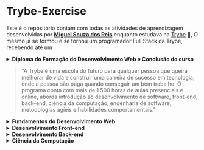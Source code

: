 # Trybe-Exercise
Este é o repositório contam com todas as atividades de aprendizagem desenvolvidas por 
__[Miguel Souza dos Reis](https://www.linkedin.com/in/miguel-souza-dos-reis/)__
enquanto estudava na [Trybe](https://www.betrybe.com/) :rocket:, O mesmo já se formou e se tornou um programador Full Stack da Trybe, recebendo até um 
<details close>
 <summary> <strong> Diploma do Formação do Desenvolvimento Web e Conclusão do curso  </strong> </summary> 
  <p align="left">
    <img src="/.Diplomas/Formação-Desenvolvimento-Web.png" alt="Diploma de Formação do Desenvolvimento Web" width="600"/>
  </p>
</details close>


>"A Trybe é uma escola do futuro para qualquer pessoa que queira melhorar de vida e construir uma carreira de sucesso em tecnologia, onde a pessoa são paga quando conseguir um bom trabalho. O programa conta com mais de 1.500 horas de aulas presenciais e online, aborda introdução ao desenvolvimento de software, front-end, back-end, ciência da computação, engenharia de software, metodologias agíeis e habilidades comportamentais."

<details close>
 <summary> <strong> Fundamentos do Desenvolvimento Web  </strong> </summary> 

##### Bloco 1: Introdução - Unix & Shell

- [ :white_check_mark: ] 1-3: _Unix & Shell- Part 1_
- [ :white_check_mark: ] 1-4: _Unix & Shell- Part 2_

##### Bloco 2: Git & GitHub

- [ :white_check_mark: ] 2-1: _O que?, e para que serve?_
- [ :white_check_mark: ] 2-2: _Entendendo os comandos_
- [ :white_check_mark: ] 2-3: _Internet - Entendendo como ela funciona_

##### Bloco 3: Introdução - HTML & CSS

- [ :white_check_mark: ] 3-1: _HTML & CSS - Estruturas de página_
- [ :white_check_mark: ] 3-2: _HTML & CSS - Primeiros passos em CSS_
- [ :white_check_mark: ] 3-3: _HTML & CSS - Seletores e posicionamento_
- [ :white_check_mark: ] 3-4: _HTML Semântico_
- [ :white_check_mark: ] 3-5: _[Projeto - HTML & CSS](https://github.com/MiguelSouzaDosReis/Project-Lessons-Learned)_

##### Bloco 4: Introdução - JavaScript

- [ :white_check_mark: ]  4-1: _JavaScript - Primeiros passos_
- [ :white_check_mark: ]  4-2: _JavaScript - Array e loop For_
- [ :white_check_mark: ]  4-3: _JavaScript - Logica de Programação e Algoritmos_
- [ :white_check_mark: ]  4-4: _JavaScript - Objetos e funções_
- [ :white_check_mark: ]  4-5: _[Projeto - Playground Functions](https://github.com/MiguelSouzaDosReis/Project-Playground-Functions)_

##### Bloco 5: Introdução - JavaScript - Projetos

- [ :white_check_mark: ] 5-1: _JavaScript - DOM e seletores_
- [ :white_check_mark: ] 5-2: _JavaScript - Trabalhando com elementos_
- [ :white_check_mark: ] 5-3: _JavaScript - Eventos_
- [ :white_check_mark: ] 5-4: _JavaScript - Web Storage_
- [ :white_check_mark: ] 5-5: _[Projeto - Arte com Pixels](https://github.com/MiguelSouzaDosReis/Project-Pixels-Art)_
- [ :white_check_mark: ] 5-6: _[Projeto - Lista de tarefas](https://github.com/MiguelSouzaDosReis/Project-Todo-List)_

##### Bloco 6: HTML & CSS avançado

- [ :white_check_mark: ] 6-1: _HTML & CSS - Forms_
- [ :white_check_mark: ] 6-2: _Bibliotecas JavaScript e Frameworks CSS_
- [ :white_check_mark: ] 6-3: _CSS Flexbox - Part 1_
- [ :white_check_mark: ] 6-4: _CSS Flexbox - Part 2_
- [ :white_check_mark: ] 6-5: _CSS Responsivo - Mobile First_
- [ :white_check_mark: ] 6-6: _[Projeto - Trybewarts](https://github.com/MiguelSouzaDosReis/Project-Trybewarts)_

##### Bloco 7: JavaScript ES6 & Testes Unitários

- [ :white_check_mark: ] 7-1: _JavaScript ES6 - let, const, arrow functions e template literals_
- [ :white_check_mark: ] 7-2: _JavaScript ES6 - Objects_
- [ :white_check_mark: ] 7-3: _Testes unitários em JavaScript_
- [ :white_check_mark: ] 7-4: _[Projeto - JavaScript Testes Unitários](https://github.com/MiguelSouzaDosReis/Project-Unit-Test)_

##### Bloco 8: JavaScript ES6

- [ :white_check_mark: ] 8-1: _JavaScript ES6 - Higher Order Functions - First-Class Functions,Higher Order Functions
- [ :white_check_mark: ] 8-2: _JavaScript ES6 - Higher Order Functions - forEach, find, some, every, sort_
- [ :white_check_mark: ] 8-3: _JavaScript ES6 - Higher Order Functions - map e filter_
- [ :white_check_mark: ] 8-4: _JavaScript ES6 - Higher Order Functions - reduce_
- [ :white_check_mark: ] 8-5: _JavaScript ES6 - spread operator, rest parameter, destructuring e mais_
- [ :white_check_mark: ] 8-6: _[Projeto - Zoo functions](https://github.com/MiguelSouzaDosReis/Project-Zoo-Functions)_

##### Bloco 9: Assincronicidade & Callbacks

- [ :white_check_mark: ] 9-1: _JavaScript Assíncrono  e Callbacks_
- [ :white_check_mark: ] 9-2: _JavaScript Promises_
- [ :white_check_mark: ] 9-3: _[Projeto - Carrinho de Compras](https://github.com/MiguelSouzaDosReis/Project-Shopping-Cart)_

##### Bloco 10: Jest

- [ :white_check_mark: ] 10-1: _Primeiros passos no Jest_
- [ :white_check_mark: ] 10-2: _Jest - Testes Assíncrono_
- [ :white_check_mark: ] 10-3: _Jest - Simulando comportamentos_
- [ :white_check_mark: ] 10-4: _[Projeto - Jest Assíncrono  e Mocking](https://github.com/MiguelSouzaDosReis/Project-Jest)_

<details close>
 <summary> <strong> Diploma do Fundamento do Desenvolvimento Web  </strong> </summary> 
  <p align="left">
    <img src="/.Diplomas/Fundamentos.png" alt="Diploma do Fundamento do Desenvolvimento Web" width="600"/>
  </p>
</details close>

</details close>

<details close>
<summary> <strong> Desenvolvimento Front-end </strong> </summary>

##### Bloco 11: Introdução - React

- [ :white_check_mark: ] 11-1: _'Hello, world!' no React!_
- [ :white_check_mark: ] 11-2: _Componentes React_
- [ :white_check_mark: ] 11-3: _[Projeto - Movie Cards Library](https://github.com/MiguelSouzaDosReis/Project-Movie-Cards-Library)_

##### Bloco 12: Componentes com Estado, Eventos e Formulários com React

- [ :white_check_mark: ] 12-1: _Components com estado_
- [ :white_check_mark: ] 12-2: _Eventos e Formulários no React_
- [ :white_check_mark: ] 12-3: _[Projeto - Tryunfo](https://github.com/MiguelSouzaDosReis/Project-Tryunfo)_

##### Bloco 13: Ciclo de Vida de Componentes e React Router

- [ :white_check_mark: ] 13-1: _Melhorando o reuso de componentes: props.children e PropTypes_
- [ :white_check_mark: ] 13-2: _Ciclo de vida de componentes em React_
- [ :white_check_mark: ] 13-3: _React Router_
- [ :white_check_mark: ] 13-4: _[Projeto - Trybetunes](https://github.com/MiguelSouzaDosReis/Project-Trybetunes)_

##### Bloco 14: Metodologias Ágeis

- [ :white_check_mark: ] 14: _Metodologias Ágeis_
- [ :white_check_mark: ] 13-4: _[Projeto - Frontend-Online-Store](https://github.com/MiguelSouzaDosReis/Project-Frontend-Online-Store)_

##### Bloco 15: Testes em React

- [ :white_check_mark: ] 15-1: _Primeiros Passos_
- [ :white_check_mark: ] 15-2: _Mocks e Inputs_
- [ :white_check_mark: ] 15-3: _Testando inputs em React_
- [ :white_check_mark: ] 15-4: _[Projeto - Testing-Library](https://github.com/MiguelSouzaDosReis/Project-Testing-Library)_

##### Bloco 16: Introdução ao Redux

- [ :white_check_mark: ] 16-1: _Introdução ao Redux_
- [ :white_check_mark: ] 16-2: _React com Redux - Parte 1_
- [ :white_check_mark: ] 16-3: _React com Redux - Prática_
- [ :white_check_mark: ] 16-4: _React com Redux - Parte 2_
- [ :white_check_mark: ] 16-5: _Testes Assíncrono  com React-Redux_
- [ :white_check_mark: ] 16-6: _[Projeto - Trybewallet](https://github.com/MiguelSouzaDosReis/Project-Trybewallet)_

##### Bloco 17: Projeto React

- [ :white_check_mark: ] 17-1: _[Projeto - Jogo de Trivia](https://github.com/MiguelSouzaDosReis/Project-Trivia-React-Redux)_

##### Bloco 18: React & Context API

- [ :white_check_mark: ] 18-1: _Context API do React_
- [ :white_check_mark: ] 18-2: _React Hooks - useState e useContext_
- [ :white_check_mark: ] 18-3: _React Hooks - useEffect e Hooks customizados_
- [ :white_check_mark: ] 18-4: _[Projeto - StarWars Datatable com Context API e Hooks](https://github.com/MiguelSouzaDosReis/Project-Starwars-Planets)_

##### Bloco 19: Projeto Final de Front-end

- [ :white_check_mark: ] 19-1: _[Projeto - App de Receitas](https://github.com/MiguelSouzaDosReis/Project-Recipes-App)_

<details close>
 <summary> <strong> Diploma do Front-end  </strong> </summary> 
  <p align="left">
    <img src="/.Diplomas/Front-end.png" alt="Diploma do Front-end" width="600"/>
  </p>
</details close>

</details close>

<details close>
<summary> <strong> Desenvolvimento Back-end </strong> </summary>

##### Bloco 20: Docker: Utilizando Containers

- [ :white_check_mark: ] 20-1: _Introdução - Back-end_
- [ :white_check_mark: ] 20-2: _Utilizando  Containers - Docker_
- [ :white_check_mark: ] 20-3: _Manipulação e Criação de Imagens no Docker_
- [ :white_check_mark: ] 20-4: _Orquestrando Containers com Docker Compose_
- [ :white_check_mark: ] 20-5: _[Projeto - Docker Todo-List](https://github.com/MiguelSouzaDosReis/Project-Docker-Todo-List)_

##### Bloco 21: Introdução - Bancos de dados relacionais

- [ :white_check_mark: ] 21-1: _Banco de dados SQL_
- [ :white_check_mark: ] 21-2: _Encontrando dados em um banco de dados_
- [ :white_check_mark: ] 21-3: _Filtrando dados de forma especificação
- [ :white_check_mark: ] 21-4: _Manipulando tabelas_
- [ :white_check_mark: ] 21-5: _[Projeto - All For One](https://github.com/MiguelSouzaDosReis/Project-Mysql-All-For-One)_

##### Bloco 22: Bancos de dados relacionais

- [ :white_check_mark: ] 22-1: _Funções mais usadas no SQL_
- [ :white_check_mark: ] 22-2: _Descomplicando JOINs e UNIONs_
- [ :white_check_mark: ] 22-3: _Transformando ideias em um modele de banco de dados_
- [ :white_check_mark: ] 22-4: _[Projeto - One For All](https://github.com/MiguelSouzaDosReis/Project-Mysql-One-For-All)_

##### Bloco 23: Introdução ao desenvolvimento Web com Node.js

- [ :white_check_mark: ] 23-1: _Introdução do Node.js_
- [ :white_check_mark: ] 23-2: _Node.js - Um motor JavaScript_
- [ :white_check_mark: ] 23-3: _Node.js - Fluxo Assíncrono_
- [ :white_check_mark: ] 23-4: _Mocha, Chai e Sinon - Testes de Back-end com Node.js_
- [ :white_check_mark: ] 23-5: _Express - HTTP com Node.js_
- [ :white_check_mark: ] 23-6: _Express - Middlewares_
- [ :white_check_mark: ] 23-7: _[Projeto -  Talker Manager](https://github.com/MiguelSouzaDosReis/Project-Talker-Manager)_

##### Bloco 24: Node.js: Camada de Serviço e Arquitetura Rest e Restful

- [ :white_check_mark: ] 24-1: _Introdução - Arquitetura de Software_
- [ :white_check_mark: ] 24-2: _Arquitetura de Software - Camada de Model_
- [ :white_check_mark: ] 24-3: _Arquitetura de Software - Camada de Controller e Service_
- [ :white_check_mark: ] 24-4: _Arquitetura Web - Rest e Restful_
- [ :white_check_mark: ] 24-5: _Arquitetura de Software - Testando as Camadas_
- [ :white_check_mark: ] 24-6: _[Projeto - Store Manager](https://github.com/MiguelSouzaDosReis/Project-Store-Manager)_

##### Bloco 25: Node.js: ORM e Autenticação

- [ :white_check_mark: ] 25-1: _Introdução - Node.js: ORM e Autenticação_
- [ :white_check_mark: ] 25-2: _ORM - Interface da aplicação com o banco de dados_
- [ :white_check_mark: ] 25-3: _ORM - Associations_
- [ :white_check_mark: ] 25-4: _JWT - (JSON Web Token)_
- [ :white_check_mark: ] 25-5: _Testando APIs com Testes de Integração_
- [ :white_check_mark: ] 25-6: _[Projeto - API de Blogs](https://github.com/MiguelSouzaDosReis/Project-Blogs-Api)_

##### Bloco 26: Deployment

- [ :white_check_mark: ] 26-1: _Infraestrutura - Deploy com Heroku_
- [ :white_check_mark: ] 26-2: _Deploy Docker & Heroku_
- [ :white_check_mark: ] 26-3: _[Projeto - Stranger Backend](https://github.com/MiguelSouzaDosReis/Project-Stranger-Things-Backend)_
- [ :white_check_mark: ] 26-3: _[Projeto - Stranger Frontend](https://github.com/MiguelSouzaDosReis/Project-Stranger-Things-Frontend)_

##### Bloco 27: TypeScript

- [ :white_check_mark: ] 27-1: _Introdução ao TypeScript_
- [ :white_check_mark: ] 27-2: _Tipagem Estática e Generics_
- [ :white_check_mark: ] 27-3: _Express com TypeScript_
- [ :white_check_mark: ] 27-4: _[Projeto - Trybe Smith](https://github.com/MiguelSouzaDosReis/Project-Trybesmith)_

##### Bloco 28: Programação Orientada a Objetos (POO) e SOLID

- [ :white_check_mark: ] 28-1: _Introdução à Orientação a Objetos_
- [ :white_check_mark: ] 28-2: _Herança e Interfaces_
- [ :white_check_mark: ] 28-3: _Polimorfismo_
- [ :white_check_mark: ] 28-4: _SOLID - Introdução e Princípios S, O e D_
- [ :white_check_mark: ] 28-5: _SOLID - Princípios L e I_
- [ :white_check_mark: ] 28-6: _[Projeto - Trybers and Dragons](https://github.com/MiguelSouzaDosReis/Project-Trybers-and-Dragons)_

##### Bloco 29: Projeto - TFC - Trybe Futebol Clube

- [ :white_check_mark: ] 29-1: _[Projeto - TFC - Trybe Futebol Clube](https://github.com/MiguelSouzaDosReis/Project-Futebol-Clube)_

##### Bloco 30: Introdução ao MongoDB

- [ :white_check_mark: ] 30-1: _Introdução - NoSQL_
- [ :white_check_mark: ] 30-2: _MongoDB - Introdução_
- [ :white_check_mark: ] 30-3: _Filter Operators_
- [ :white_check_mark: ] 30-4: _Operadores de consulta_
- [ :white_check_mark: ] 30-5: _Updates Simples_
- [ :white_check_mark: ] 30-6: _Updates Complexos - Arrays_
- [ :white_check_mark: ] 30-7: _[Projeto - Commerce](https://github.com/MiguelSouzaDosReis/Project-Mongodb-Commerce)_

##### Bloco 31: MongoDB com Node.js e POO

- [ :white_check_mark: ] 31-1: _MongoDB e arquitetura MSC_
- [ :white_check_mark: ] 31-2: _MongoDB e POO_
- [ :white_check_mark: ] 31-3: _[Projeto - Car Shop](https://github.com/MiguelSouzaDosReis/Project-Car-Shop)_


##### Bloco 32: Projeto - App de Delivery

- [ :white_check_mark: ] 32-1: _[Projeto - App de Delivery](https://github.com/MiguelSouzaDosReis/Project-Delivery-App)_

##### Bloco 33: MasterClass - VPS, CI/CD

- [ :white_check_mark: ] 33-1: _VPS_

<details close>
 <summary> <strong> Diploma do Back-end  </strong> </summary> 
  <p align="left">
    <img src="/.Diplomas/Back-end.png" alt="Diploma do Back-end" width="600"/>
  </p>
</details close>

 </details close>
 <details close>
<summary> <strong> Ciência da Computação </strong> </summary>

 ##### Bloco 34: Introdução à Python

- [ :white_check_mark: ] 34-1: _Aprendendo Python_
- [ :white_check_mark: ] 34-2: _Entrada e Saída de Dados_
- [ :white_check_mark: ] 34-3: _Testes_
- [ :white_check_mark: ] 34-4: _[Projeto - Job Insights](https://github.com/MiguelSouzaDosReis/Project-Job-Insights)_

##### Bloco 35: Padrões de Projeto

- [ :white_check_mark: ] 35-1: _P.O.O em Python_
- [ :white_check_mark: ] 35-2: _Iterator, Adapter, Strategy_
- [ :white_check_mark: ] 35-3: _Decorator, Observer, Factory_
- [ :white_check_mark: ] 35-4: _[Projeto - Relatórios de Estoque](https://github.com/MiguelSouzaDosReis/Project-Inventory-Report)_

##### Bloco 36: Redes e Raspagem de Dados

- [ :white_check_mark: ] 36-1: _Arquitetura de redes_
- [ :white_check_mark: ] 36-2: _Raspagem de Dados_
- [ :white_check_mark: ] 36-3: _Outras Ferramentas de Raspagem de Dados_
- [ :white_check_mark: ] 36-5: _[Projeto - Tech news](https://github.com/MiguelSouzaDosReis/Project-Tech-News)_

##### Bloco 37: Algoritmos

- [ :white_check_mark: ] 37-1: _Complexidade de Algoritmos_
- [ :white_check_mark: ] 37-2: _Recursividade e Estratégias para solução de problemas_
- [ :white_check_mark: ] 37-3: _Algoritmos de ordenação e busca_
- [ :white_check_mark: ] 37-4: _[Projeto - Algoritmos](https://github.com/MiguelSouzaDosReis/Project-Algorithms)_

##### Bloco 38: Estrutura de Dados I: Arrays, Listas, Filas e Pilhas

- [ :white_check_mark: ] 38-1: _Arquitetura de Computadores_
- [ :white_check_mark: ] 38-2: _Arrays_
- [ :white_check_mark: ] 38-3: _Nó e Listas Encadeadas_
- [ :white_check_mark: ] 38-4: _Pilhas e Filas_
- [ :white_check_mark: ] 38-5: _[Projeto TING - Trybe Is Not Google](https://github.com/MiguelSouzaDosReis/Project-Ting)_

##### Bloco 39: Estrutura de Dados II: Hashmaps e Sets

- [ :white_check_mark: ] 39-1: _Hashmap e Dict_
- [ :white_check_mark: ] 39-2: _Set_
- [ :white_check_mark: ] 39-3: _[Projeto - Restaurant Orders](https://github.com/MiguelSouzaDosReis/Project-Restaurant-Orders)_

<details close>
 <summary> <strong> Diploma de Ciência da Computação  </strong> </summary> 
  <p align="left">
    <img src="/.Diplomas/Ciência.png" alt="Diploma da Ciência da Computação" width="600"/>
  </p>
</details close>
  </details close>
